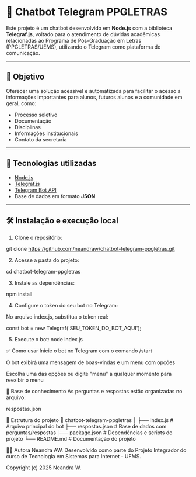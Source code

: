  
# 🤖 Chatbot Telegram PPGLETRAS

Este projeto é um chatbot desenvolvido em **Node.js** com a biblioteca **Telegraf.js**, voltado para o atendimento de dúvidas acadêmicas relacionadas ao Programa de Pós-Graduação em Letras (PPGLETRAS/UEMS), utilizando o Telegram como plataforma de comunicação.

---

## 📌 Objetivo

Oferecer uma solução acessível e automatizada para facilitar o acesso a informações importantes para alunos, futuros alunos e a comunidade em geral, como:

- Processo seletivo
- Documentação
- Disciplinas
- Informações institucionais
- Contato da secretaria

---

## 🚀 Tecnologias utilizadas

- [Node.js](https://nodejs.org/)
- [Telegraf.js](https://telegraf.js.org/)
- [Telegram Bot API](https://core.telegram.org/bots/api)
- Base de dados em formato **JSON**

---

## 🛠️ Instalação e execução local

1. Clone o repositório:

git clone https://github.com/neandraw/chatbot-telegram-ppgletras.git

2. Acesse a pasta do projeto:

cd chatbot-telegram-ppgletras

3. Instale as dependências:

npm install

4. Configure o token do seu bot no Telegram:

No arquivo index.js, substitua o token real:

const bot = new Telegraf('SEU_TOKEN_DO_BOT_AQUI');

5. Execute o bot:
node index.js

✅ Como usar
Inicie o bot no Telegram com o comando /start

O bot exibirá uma mensagem de boas-vindas e um menu com opções

Escolha uma das opções ou digite "menu" a qualquer momento para reexibir o menu

🧠 Base de conhecimento
As perguntas e respostas estão organizadas no arquivo:

respostas.json

📁 Estrutura do projeto
📁 chatbot-telegram-ppgletras
│
├── index.js           # Arquivo principal do bot
├── respostas.json     # Base de dados com perguntas/respostas
├── package.json       # Dependências e scripts do projeto
└── README.md          # Documentação do projeto

👩‍💻 Autora
Neandra AW.
Desenvolvido como parte do Projeto Integrador do curso de Tecnologia em Sistemas para Internet - UFMS.

Copyright (c) 2025 Neandra W.